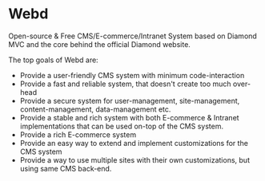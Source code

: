 # Webd
Open-source &amp; Free CMS/E-commerce/Intranet System based on Diamond MVC and the core behind the official Diamond website.

The top goals of Webd are:

* Provide a user-friendly CMS system with minimum code-interaction
* Provide a fast and reliable system, that doesn't create too much over-head
* Provide a secure system for user-management, site-management, content-management, data-management etc.
* Provide a stable and rich system with both E-commerce & Intranet implementations that can be used on-top of the CMS system.
* Provide a rich E-commerce system
* Provide an easy way to extend and implement customizations for the CMS system
* Provide a way to use multiple sites with their own customizations, but using same CMS back-end.
